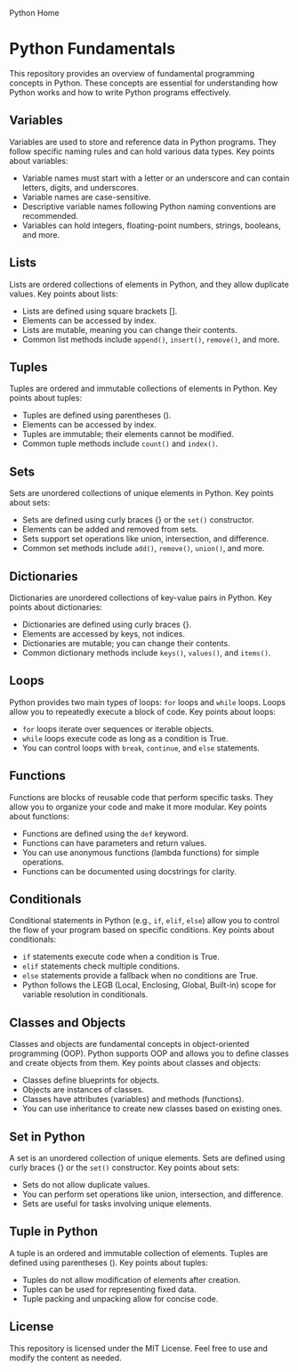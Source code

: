 Python Home

# Python Fundamentals

This repository provides an overview of fundamental programming concepts in Python. These concepts are essential for understanding how Python works and how to write Python programs effectively.

## Variables

Variables are used to store and reference data in Python programs. They follow specific naming rules and can hold various data types. Key points about variables:

- Variable names must start with a letter or an underscore and can contain letters, digits, and underscores.
- Variable names are case-sensitive.
- Descriptive variable names following Python naming conventions are recommended.
- Variables can hold integers, floating-point numbers, strings, booleans, and more.

## Lists

Lists are ordered collections of elements in Python, and they allow duplicate values. Key points about lists:

- Lists are defined using square brackets [].
- Elements can be accessed by index.
- Lists are mutable, meaning you can change their contents.
- Common list methods include `append()`, `insert()`, `remove()`, and more.

## Tuples

Tuples are ordered and immutable collections of elements in Python. Key points about tuples:

- Tuples are defined using parentheses ().
- Elements can be accessed by index.
- Tuples are immutable; their elements cannot be modified.
- Common tuple methods include `count()` and `index()`.

## Sets

Sets are unordered collections of unique elements in Python. Key points about sets:

- Sets are defined using curly braces {} or the `set()` constructor.
- Elements can be added and removed from sets.
- Sets support set operations like union, intersection, and difference.
- Common set methods include `add()`, `remove()`, `union()`, and more.

## Dictionaries

Dictionaries are unordered collections of key-value pairs in Python. Key points about dictionaries:

- Dictionaries are defined using curly braces {}.
- Elements are accessed by keys, not indices.
- Dictionaries are mutable; you can change their contents.
- Common dictionary methods include `keys()`, `values()`, and `items()`.

## Loops

Python provides two main types of loops: `for` loops and `while` loops. Loops allow you to repeatedly execute a block of code. Key points about loops:

- `for` loops iterate over sequences or iterable objects.
- `while` loops execute code as long as a condition is True.
- You can control loops with `break`, `continue`, and `else` statements.

## Functions

Functions are blocks of reusable code that perform specific tasks. They allow you to organize your code and make it more modular. Key points about functions:

- Functions are defined using the `def` keyword.
- Functions can have parameters and return values.
- You can use anonymous functions (lambda functions) for simple operations.
- Functions can be documented using docstrings for clarity.

## Conditionals

Conditional statements in Python (e.g., `if`, `elif`, `else`) allow you to control the flow of your program based on specific conditions. Key points about conditionals:

- `if` statements execute code when a condition is True.
- `elif` statements check multiple conditions.
- `else` statements provide a fallback when no conditions are True.
- Python follows the LEGB (Local, Enclosing, Global, Built-in) scope for variable resolution in conditionals.

## Classes and Objects

Classes and objects are fundamental concepts in object-oriented programming (OOP). Python supports OOP and allows you to define classes and create objects from them. Key points about classes and objects:

- Classes define blueprints for objects.
- Objects are instances of classes.
- Classes have attributes (variables) and methods (functions).
- You can use inheritance to create new classes based on existing ones.

## Set in Python

A set is an unordered collection of unique elements. Sets are defined using curly braces {} or the `set()` constructor. Key points about sets:

- Sets do not allow duplicate values.
- You can perform set operations like union, intersection, and difference.
- Sets are useful for tasks involving unique elements.

## Tuple in Python

A tuple is an ordered and immutable collection of elements. Tuples are defined using parentheses (). Key points about tuples:

- Tuples do not allow modification of elements after creation.
- Tuples can be used for representing fixed data.
- Tuple packing and unpacking allow for concise code.

## License

This repository is licensed under the MIT License. Feel free to use and modify the content as needed.
